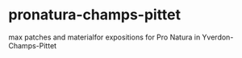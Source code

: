pronatura-champs-pittet
=======================

max patches and materialfor expositions for Pro Natura in Yverdon-Champs-Pittet